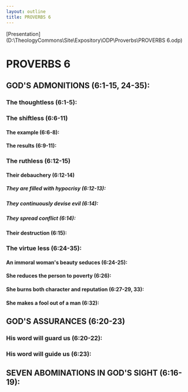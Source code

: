 ```yaml
---
layout: outline
title: PROVERBS 6
---
```

[Presentation](D:\TheologyCommons\Site\Expository\ODP\Proverbs\PROVERBS 6.odp)
# PROVERBS 6
##  GOD\'S ADMONITIONS (6:1-15, 24-35): 
###  The thoughtless (6:1-5): 
###  The shiftless (6:6-11) 
####  The example (6:6-8): 
####  The results (6:9-11): 
###  The ruthless (6:12-15) 
####  Their debauchery (6:12-14) 
#####  They are filled with hypocrisy (6:12-13): 
#####  They continuously devise evil (6:14): 
#####  They spread conflict (6:14): 
####  Their destruction (6:15): 
###  The virtue less (6:24-35): 
####  An immoral woman\'s beauty seduces (6:24-25): 
####  She reduces the person to poverty (6:26): 
####  She burns both character and reputation (6:27-29, 33): 
####  She makes a fool out of a man (6:32): 
##  GOD\'S ASSURANCES (6:20-23) 
###  His word will guard us (6:20-22): 
###  His word will guide us (6:23): 
##  SEVEN ABOMINATIONS IN GOD\'S SIGHT (6:16-19): 
